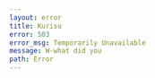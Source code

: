 ```yaml
---
layout: error
title: Kurisu
error: 503
error_msg: Temporarily Unavailable
message: W-what did you
path: Error
---
```

